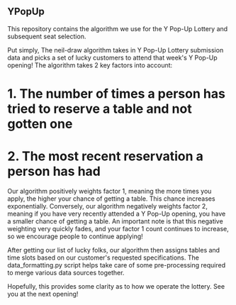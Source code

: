 ## YPopUp
This repository contains the algorithm we use for the Y Pop-Up Lottery and subsequent seat selection.

Put simply, The neil-draw algorithm takes in Y Pop-Up Lottery submission data and picks a set of lucky customers to attend that week's Y Pop-Up opening!
The algorithm takes 2 key factors into account:
# 1. The number of times a person has tried to reserve a table and not gotten one
# 2. The most recent reservation a person has had

Our algorithm positively weights factor 1, meaning the more times you apply, the higher your chance of getting a table. This chance increases exponentially.
Conversely, our algorithm negatively weights factor 2, meaning if you have very recently attended a Y Pop-Up opening, you have a smaller chance of getting a table. An important note is that this negative weighting very quickly fades, and your factor 1 count continues to increase, so we encourage people to continue applying!

After getting our list of lucky folks, our algorithm then assigns tables and time slots based on our customer's requested specifications. The data_formatting.py script helps take care of some pre-processing required to merge various data sources together.

Hopefully, this provides some clarity as to how we operate the lottery. See you at the next opening!
